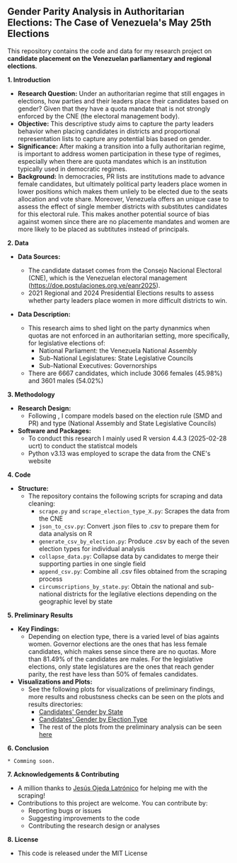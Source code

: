 ## Gender Parity Analysis in Authoritarian Elections: The Case of Venezuela's May 25th Elections

This repository contains the code and data for my research project on ****candidate placement on the Venezuelan parliamentary and regional elections****.

**1. Introduction**

* **Research Question:** Under an authoritarian regime that still engages in elections, how parties and their leaders place their candidates based on gender? Given that they have a quota mandate that is not strongly enforced by the CNE (the electoral management body).
* **Objective:** This descriptive study aims to capture the party leaders behavior when placing candidates in districts and proportional representation lists to capture any potential bias based on gender.
* **Significance:** After making a transition into a fully authoritarian regime, is important to address women participation in these type of regimes, especially when there are quota mandates which is an institution typically used in democratic regimes.
* **Background:** In democracies, PR lists are institutions made to advance female candidates, but ultimately political party leaders place women in lower positions which makes them unliely to be elected due to the seats allocation and vote share. Moreover, Venezuela offers an unique case to assess the effect of single member districts with substitutes candidates for this electoral rule. This makes another potential source of bias against women since there are no placemente mandates and women are more likely to be placed as subtitutes instead of principals.

**2. Data**

* **Data Sources:**
    * The candidate dataset comes from the Consejo Nacional Electoral (CNE), which is the Venezuelan electoral management (https://doe.postulaciones.org.ve/eanr2025).
    * 2021 Regional and 2024 Presidential Elections results to assess whether party leaders place women in more difficult districts to win.

* **Data Description:**
    * This research aims to shed light on the party dynanmics when quotas are not enforced in an authoritarian setting, more specifically, for legislative elections of:
      * National Parliament: the Venezuela National Assembly
      * Sub-National Legislatures: State Legislative Councils
      * Sub-National Executives: Governorships
    * There are 6667 candidates, which include 3066 females (45.98%) and 3601 males (54.02%)

**3. Methodology**

* **Research Design:**
    * Following , I compare models based on the election rule (SMD and PR) and type (National Assembly and State Legislative Councils)
* **Software and Packages:**
    * To conduct this research I mainly used R version 4.4.3 (2025-02-28 ucrt) to conduct the statistcal models
    * Python v3.13 was employed to scrape the data from the CNE's website

**4. Code**

* **Structure:** 
    * The repository contains the following scripts for scraping and data cleaning: 
        * `scrape.py` and `scrape_election_type_X.py`: Scrapes the data from the CNE
        * `json_to_csv.py`: Convert .json files to .csv to prepare them for data analysis on R
        * `generate_csv_by_election.py`: Produce .csv by each of the seven election types for individual analysis
        * `collapse_data.py`: Collapse data by candidates to merge their supporting parties in one single field
        * `append_csv.py`: Combine all .csv files obtained from the scraping process
        * `circumscriptions_by_state.py`: Obtain the national and sub-national districts for the legilative elections depending on the geographic level by state

**5. Preliminary Results**

* **Key Findings:** 
    * Depending on election type, there is a varied level of bias againts women. Governor elections are the ones that has less female candidates, which makes sense since there are no quotas. More than 81.49% of the candidates are males. For the legislative elections, only state legislatures are the ones that reach gender parity, the rest have less than 50% of females candidates. 
* **Visualizations and Plots:** 
    * See the following plots for visualizations of preliminary findings, more results and robustsness checks can be seen on the plots and results directories: 
        * [Candidates' Gender by State](https://github.com/pablohernandezb/gender-parity-eanr2025/blob/main/plots/fig_cand_por_estado.png)
        * [Candidates' Gender by Election Type](https://github.com/pablohernandezb/gender-parity-eanr2025/blob/main/plots/fig_porct_gen_tipo_eleccion.png)
        * The rest of the plots from the preliminary analysis can be seen [here](https://github.com/pablohernandezb/gender-parity-eanr2025/tree/main/plots)

**6. Conclusion**

    * Comming soon.

**7. Acknowledgements & Contributing**

* A million thanks to [Jesús Ojeda Latrónico](https://github.com/ojedalatronico) for helping me with the scraping!
* Contributions to this project are welcome. You can contribute by:
    * Reporting bugs or issues
    * Suggesting improvements to the code
    * Contributing the research design or analyses

**8. License**

* This code is released under the MIT License
